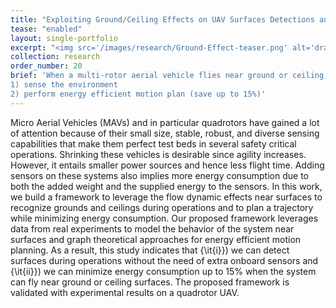 ```yaml
---
title: "Exploiting Ground/Ceiling Effects on UAV Surfaces Detections and Motion Planning"
tease: "enabled"
layout: single-portfolio
excerpt: "<img src='/images/research/Ground-Effect-teaser.png' alt='drawing' width='800px' /> "
collection: research
order_number: 20
brief: 'When a multi-rotor aerial vehicle flies near ground or ceiling, it experiences an increase in lift (a.k.a. ground/ceiling effect). We propose a novel approach that leverages the flow dynamics near surfaces to 
1) sense the environment 
2) perform energy efficient motion plan (save up to 15%)'
---
```


Micro Aerial Vehicles (MAVs) and in particular quadrotors have gained a lot of attention because of their small size, stable, robust, and diverse sensing capabilities that make them perfect test beds in several safety critical operations. Shrinking these vehicles is desirable since agility increases. However, it entails smaller power sources and hence less flight time. Adding sensors on these systems also implies more energy consumption due to both the added weight and the supplied energy to the sensors. In this work, we build a framework to leverage the flow dynamic effects near surfaces to recognize grounds and ceilings during operations and to plan a trajectory while minimizing energy consumption. Our proposed framework leverages data from real experiments to model the behavior of the system near surfaces and graph theoretical approaches for energy efficient motion planning. As a result, this study indicates that {\it{i}}) we can detect surfaces during operations without the need of extra onboard sensors and {\it{ii}}) we can minimize energy consumption up to 15\% when the system can fly near ground or ceiling surfaces. The proposed framework is validated with experimental results on a quadrotor UAV.